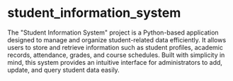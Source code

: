 # student_information_system

The "Student Information System" project is a Python-based application designed to manage and organize student-related data efficiently. It allows users to store and retrieve information such as student profiles, academic records, attendance, grades, and course schedules. Built with simplicity in mind, this system provides an intuitive interface for administrators to add, update, and query student data easily.

